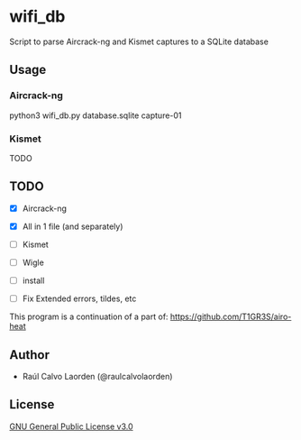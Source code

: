 # wifi_db
Script to parse Aircrack-ng and Kismet captures to a SQLite database


## Usage

### Aircrack-ng

python3 wifi_db.py database.sqlite capture-01

### Kismet

TODO

## TODO

- [X] Aircrack-ng

- [X] All in 1 file (and separately)

- [ ] Kismet

- [ ] Wigle

- [ ] install 

- [ ] Fix Extended errors, tildes, etc

This program is a continuation of a part of: https://github.com/T1GR3S/airo-heat

## Author

- Raúl Calvo Laorden (@raulcalvolaorden)

## License

[GNU General Public License v3.0](https://github.com/RaulCalvoLaorden/wifi_db/blob/master/LICENSE)
